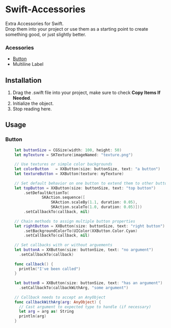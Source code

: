 # Swift-Accessories
Extra Accessories for Swift.  
Drop them into your project or use them as a starting point to create something good, or just slightly better.

### Acessories
- [Button](#button)
- Multiline Label

## Installation
1. Drag the .swift file into your project, make sure to check <b>Copy Items If Needed</b>.
2. Initialize the object.
3. Stop reading here.

## Usage
### Button
```swift
    let buttonSize = CGSize(width: 100, height: 50)
    let myTexture = SKTexture(imageNamed: "texture.png")
    	
    // Use textures or simple color backgrounds
    let colorButton   = XXButton(size: buttonSize, text: "a button")
    let textureButton = XXButton(texture: myTexture)
    
    // Set default behavior on one button to extend them to other buttons
    let topButton = XXButton(size: buttonSize, text: "top button")
		.setDefaultActionTo(
				SKAction.sequence([
					SKAction.scaleBy(1.1, duration: 0.05),
					SKAction.scaleTo(1.0, duration: 0.05)]))
	    .setCallbackTo(callback, nil)
	
	// Chain methods to assign multiple button properties
	let rightButton = XXButton(size: buttonSize, text: "right button")
		.setBackgroundColorTo(UIColor(XXButton.Color.Cyan)
		.setCallbackTo(callback, nil)
		
	// Set callbacks with or without arguements
	let buttonA = XXButton(size: buttonSize, text: "no argument")
	  .setCallbackTo(callback)
	
	func callback() {
	  println("I've been called")
	}
	
	let buttonB = XXButton(size: buttonSize, text: "has an argument")
	  .setCallbackTo(callbackWithArg, "some argument")
	 
	// Callback needs to accept an AnyObject
	func callbackWithArg(arg: AnyObject) {
	  // Cast argument to expected type to handle (if necessary)
	  let arg = arg as! String
	  println(arg)
	}
```
